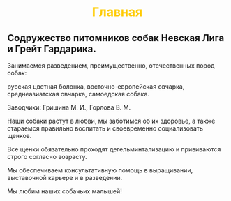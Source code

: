 <h1 align="center" style="color: #ffcc00;">Главная</h1>


## Содружество питомников собак Невская Лига и Грейт Гардарика.

<p>Занимаемся разведением, преимущественно, отечественных пород собак:</p>
<p>русская цветная болонка, восточно-европейская овчарка, среднеазиатская овчарка, самоедская собака.</p>
<p>Заводчики: Гришина М. И., Горлова В. М.<p>
<p>Наши собаки растут в любви, мы заботимся об их здоровье, а также стараемся правильно воспитать и своевременно социализовать щенков.</p>
<p>Все щенки обязательно проходят дегельминтализацию и прививаются строго согласно возрасту.</p>
<p>Мы обеспечиваем консультативную помощь в выращивании, выставочной карьере и в разведении.</p>
<p>Мы любим наших собачьих малышей!</p>



